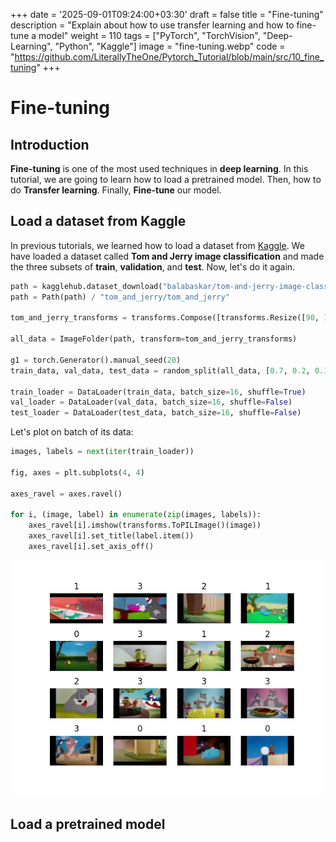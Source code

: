 +++
date = '2025-09-01T09:24:00+03:30'
draft = false
title = "Fine-tuning"
description = "Explain about how to use transfer learning and how to fine-tune a model"
weight = 110
tags = ["PyTorch", "TorchVision", "Deep-Learning", "Python", "Kaggle"]
image = "fine-tuning.webp"
code = "https://github.com/LiterallyTheOne/Pytorch_Tutorial/blob/main/src/10_fine_tuning"
+++

# Fine-tuning

## Introduction

**Fine-tuning** is one of the most used techniques in **deep learning**.
In this tutorial, we are going to learn how to load a pretrained model.
Then, how to do **Transfer learning**.
Finally, **Fine-tune** our model.

## Load a dataset from Kaggle

In previous tutorials, we learned how to load a dataset from
[Kaggle](https://www.kaggle.com/).
We have loaded a dataset called **Tom and Jerry image classification** and made the three subsets of **train**,
**validation**, and **test**.
Now, let's do it again.

```python
path = kagglehub.dataset_download("balabaskar/tom-and-jerry-image-classification")
path = Path(path) / "tom_and_jerry/tom_and_jerry"

tom_and_jerry_transforms = transforms.Compose([transforms.Resize([90, 160]), transforms.ToTensor()])

all_data = ImageFolder(path, transform=tom_and_jerry_transforms)

g1 = torch.Generator().manual_seed(20)
train_data, val_data, test_data = random_split(all_data, [0.7, 0.2, 0.1], g1)

train_loader = DataLoader(train_data, batch_size=16, shuffle=True)
val_loader = DataLoader(val_data, batch_size=16, shuffle=False)
test_loader = DataLoader(test_data, batch_size=16, shuffle=False)
```

Let's plot on batch of its data:

```python
images, labels = next(iter(train_loader))

fig, axes = plt.subplots(4, 4)

axes_ravel = axes.ravel()

for i, (image, label) in enumerate(zip(images, labels)):
    axes_ravel[i].imshow(transforms.ToPILImage()(image))
    axes_ravel[i].set_title(label.item())
    axes_ravel[i].set_axis_off()
```

![Tom and Jerry Batch](tom-and-jerry-batch.webp)

## Load a pretrained model
